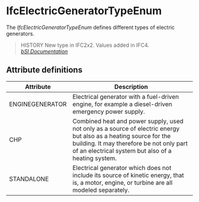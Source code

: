 IfcElectricGeneratorTypeEnum
============================
The _IfcElectricGeneratorTypeEnum_ defines different types of electric
generators.  
  
> HISTORY  New type in IFC2x2. Values added in IFC4.  
[ _bSI
Documentation_](https://standards.buildingsmart.org/IFC/DEV/IFC4_2/FINAL/HTML/schema/ifcelectricaldomain/lexical/ifcelectricgeneratortypeenum.htm)


Attribute definitions
---------------------
| Attribute       | Description                                                                                                                                                                                                         |
|-----------------|---------------------------------------------------------------------------------------------------------------------------------------------------------------------------------------------------------------------|
| ENGINEGENERATOR | Electrical generator with a fuel-driven engine, for example a diesel-driven emergency power supply.                                                                                                                 |
| CHP             | Combined heat and power supply, used not only as a source of electric energy but also as a heating source for the building. It may therefore be not only part of an electrical system but also of a heating system. |
| STANDALONE      | Electrical generator which does not include its source of kinetic energy, that is, a motor, engine, or turbine are all modeled separately.                                                                          |

